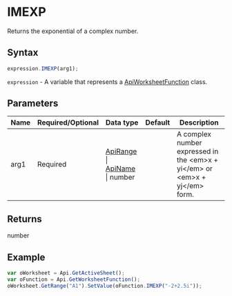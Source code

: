 # IMEXP

Returns the exponential of a complex number.

## Syntax

```javascript
expression.IMEXP(arg1);
```

`expression` - A variable that represents a [ApiWorksheetFunction](../ApiWorksheetFunction.md) class.

## Parameters

| **Name** | **Required/Optional** | **Data type** | **Default** | **Description** |
| ------------- | ------------- | ------------- | ------------- | ------------- |
| arg1 | Required | [ApiRange](../../ApiRange/ApiRange.md) \| [ApiName](../../ApiName/ApiName.md) \| number |  | A complex number expressed in the &lt;em&gt;x + yi&lt;/em&gt; or &lt;em&gt;x + yj&lt;/em&gt; form. |

## Returns

number

## Example



```javascript
var oWorksheet = Api.GetActiveSheet();
var oFunction = Api.GetWorksheetFunction();
oWorksheet.GetRange("A1").SetValue(oFunction.IMEXP("-2+2.5i"));
```
